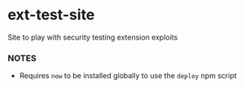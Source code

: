 # ext-test-site
Site to play with security testing extension exploits

### NOTES
- Requires `now` to be installed globally to use the `deploy` npm script